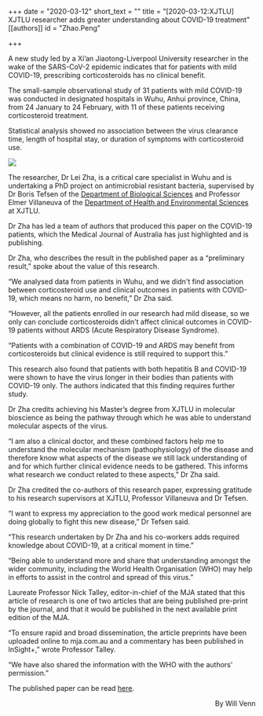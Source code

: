 +++
date = "2020-03-12"
short_text = ""
title = "[2020-03-12:XJTLU] XJTLU researcher adds greater understanding about COVID-19 treatment"
[[authors]]
    id = "Zhao.Peng"

+++

<p>A new study led by a Xi’an Jiaotong-Liverpool University researcher in the wake of the SARS-CoV-2 epidemic indicates that for patients with mild COVID-19, prescribing corticosteroids has no clinical benefit.<br></p><p>The small-sample observational study of 31 patients with mild COVID-19 was conducted in designated hospitals in Wuhu, Anhui province, China, from 24 January to 24 February, with 11 of these patients receiving corticosteroid treatment.</p><p>Statistical analysis showed no association between the virus clearance time, length of hospital stay, or duration of symptoms with corticosteroid use. </p><p><img src="https://www.xjtlu.edu.cn/en/assets/images/news/2020/03/Stethoscope2.jpg"></p><p>The researcher, Dr Lei Zha, is a critical care specialist in Wuhu and is undertaking a PhD project on antimicrobial resistant bacteria, supervised by Dr Boris Tefsen of the <a href="study/departments/academic-departments/biological-sciences/">Department of Biological Sciences</a> and Professor Elmer Villaneuva of the <a href="study/departments/academic-departments/health-and-environmental-sciences/">Department of Health and Environmental Sciences</a> at XJTLU.</p><p>Dr Zha has led a team of authors that produced this paper on the COVID-19 patients, which the Medical Journal of Australia has just highlighted and is publishing.<br></p><p>Dr Zha, who describes the result in the published paper as a “preliminary result,” spoke about the value of this research.</p><p>“We analysed data from patients in Wuhu, and we didn't find association between corticosteroid use and clinical outcomes in patients with COVID-19, which means no harm, no benefit,” Dr Zha said. <br></p><p>“However, all the patients enrolled in our research had mild disease, so we only can conclude corticosteroids didn't affect clinical outcomes in COVID-19 patients without ARDS (Acute Respiratory Disease Syndrome).</p><p>“Patients with a combination of COVID-19 and ARDS may benefit from corticosteroids but clinical evidence is still required to support this.”<br></p><p>This research also found that patients with both hepatitis B and COVID-19 were shown to have the virus longer in their bodies than patients with COVID-19 only.  The authors indicated that this finding requires further study. </p><p>Dr Zha credits achieving his Master’s degree from XJTLU in molecular bioscience as being the pathway through which he was able to understand molecular aspects of the virus. <br></p><p>“I am also a clinical doctor, and these combined factors help me to understand the molecular mechanism (pathophysiology) of the disease and therefore know what aspects of the disease we still lack understanding of and for which further clinical evidence needs to be gathered. This informs what research we conduct related to these aspects,” Dr Zha said.</p><p>Dr Zha credited the co-authors of this research paper, expressing gratitude to his research supervisors at XJTLU, Professor Villaneuva and Dr Tefsen.<br></p><p>“I want to express my appreciation to the good work medical personnel are doing globally to fight this new disease,” Dr Tefsen said.</p><p>“This research undertaken by Dr Zha and his co-workers adds required knowledge about COVID-19, at a critical moment in time.”<br></p><p>“Being able to understand more and share that understanding amongst the wider community, including the World Health Organisation (WHO) may help in efforts to assist in the control and spread of this virus.”</p><p>Laureate Professor Nick Talley, editor-in-chief of the MJA stated that this article of research is one of two articles that are being published pre-print by the journal, and that it would be published in the next available print edition of the MJA.<br></p><p>“To ensure rapid and broad dissemination, the article preprints have been uploaded online to mja.com.au and a commentary has been published in InSight+,” wrote Professor Talley. </p><p>“We have also shared the information with the WHO with the authors’ permission.” <br></p><p>The published paper can be read <a href="https://www.mja.com.au/system/files/2020-03/mja20.00210_preprint.pdf" target="_blank">here</a>.<a href="https://www.mja.com.au/system/files/2020-03/mja20.00210_preprint.pdf"></a></p><p style="text-align: right;">By Will Venn</p>			
